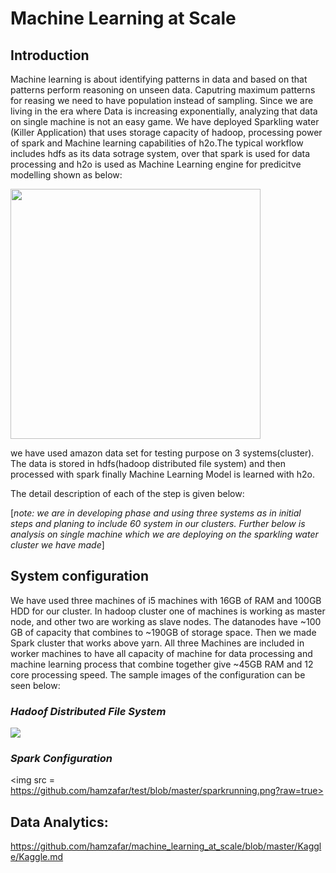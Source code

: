 # Machine Learning at Scale

## Introduction 
Machine learning is about identifying patterns in data and based on that patterns perform reasoning on unseen data. Caputring maximum patterns for reasing we need to have population instead of sampling. Since we are living in the era where Data is increasing exponentially, analyzing that data on single machine is not an easy game. We have deployed Sparkling water (Killer Application) that uses storage capacity of hadoop, processing power of spark and Machine learning capabilities of h2o.The typical workflow includes hdfs as its data sotrage system, over that spark is used for data processing and h2o is used as Machine Learning engine for predicitve modelling shown as below:

<img src=https://databricks.com/wp-content/uploads/2014/06/Tachyon-integration.png, width=400>

we have used amazon data set for testing purpose on 3 systems(cluster). The data is stored in hdfs(hadoop distributed file system) and then processed with spark finally Machine Learning Model is learned with h2o. 

The detail description of each of the step is given below:

[*note: we are in developing phase and using three systems as in initial steps and planing to include 60 system in our clusters. Further below is analysis on single machine which we are deploying on the sparkling water cluster we have made*]


## System configuration
We have used three machines of i5 machines with  16GB of RAM and 100GB HDD for our cluster. In hadoop cluster one of machines is working as master node, and other two are working as slave nodes. The datanodes have ~100 GB of capacity that combines to ~190GB of storage space. 
Then we made Spark cluster that works above yarn. All three Machines are included in worker machines to have all capacity of machine for data processing and machine learning process that combine together give ~45GB RAM and 12 core processing speed. The sample images of the configuration can be seen below:
### *Hadoof Distributed File System* ###
<img src= https://raw.githubusercontent.com/hamzafar/test/master/datanodes%20live.png>

### *Spark Configuration* ###
<img src = https://github.com/hamzafar/test/blob/master/sparkrunning.png?raw=true>


## Data Analytics:
https://github.com/hamzafar/machine_learning_at_scale/blob/master/Kaggle/Kaggle.md
